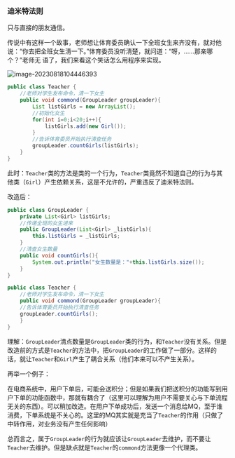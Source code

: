 

### 迪米特法则

只与直接的朋友通信。

传说中有这样一个故事，老师想让体育委员确认一下全班女生来齐没有，就对他
说：“你去把全班女生清一下。”体育委员没听清楚，就问道：“呀，……那亲哪个？”老师无
语了，我们来看这个笑话怎么用程序来实现。

![image-20230818104446393](F:\liming\md\设计模式之禅\img\image-20230818104446393.png)



```java
public class Teacher {
    //老师对学生发布命令，清一下女生
    public void commond(GroupLeader groupLeader){
        List listGirls = new ArrayList();
        //初始化女生
        for(int i=0;i<20;i++){
            listGirls.add(new Girl());
        }
        //告诉体育委员开始执行清查任务
        groupLeader.countGirls(listGirls);
    }
}
```

此时：`Teacher`类的方法是类的一个行为，`Teacher`类竟然不知道自己的行为与其他类（`Girl`）产生依赖关系，这是不允许的，严重违反了迪米特法则。



改造后：



```java
public class GroupLeader {
    private List<Girl> listGirls;
    //传递全班的女生进来
    public GroupLeader(List<Girl> _listGirls){
    	this.listGirls = _listGirls;
    }
    //清查女生数量
    public void countGirls(){
    	System.out.println("女生数量是："+this.listGirls.size());
    }
}

public class Teacher {
    //老师对学生发布命令，清一下女生
    public void commond(GroupLeader groupLeader){
    //告诉体育委员开始执行清查任务
    groupLeader.countGirls();
    }
}
```

理解：`GroupLeader`清点数量是`GroupLeader`类的行为，和`Teacher`没有关系。但是改造前的方式是`Teacher`的方法中，把`GroupLeader`的工作做了一部分。这样的话，就让`Teacher`和`Girl`产生了耦合关系（他们本来可以不产生关系）。

再举一个例子：

​	在电商系统中，用户下单后，可能会送积分；但是如果我们把送积分的功能写到用户下单的功能函数中，那就有耦合了（这里可以理解为用户不需要关心与下单流程无关的东西）。可以稍加改造。在用户下单成功后，发送一个消息给MQ，至于谁消费，下单系统是不关心的。这里的MQ其实就是充当了`Teacher`的作用（只做了中转作用，对业务没有产生任何影响）

总而言之，属于`GroupLeader`的行为就应该让`GroupLeader`去维护，而不要让`Teacher`去维护。但是缺点就是`Teacher`的`commond`方法更像一个代理类。

